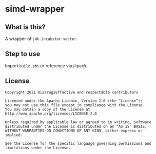 # simd-wrapper
## What is this?
A wrapper of `jdk.incubator.vector`.

## Step to use
Import `build.sbt` or reference via jitpack.

## License
```
Copyright 2021 KisaragiEffective and respectable contributors

Licensed under the Apache License, Version 2.0 (the “License”);
you may not use this file except in compliance with the License.
You may obtain a copy of the License at
http://www.apache.org/licenses/LICENSE-2.0

Unless required by applicable law or agreed to in writing, software
distributed under the License is distributed on an “AS IS” BASIS,
WITHOUT WARRANTIES OR CONDITIONS OF ANY KIND, either express or implied.

See the License for the specific language governing permissions and
limitations under the License.
```